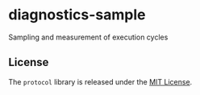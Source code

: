 # diagnostics-sample

Sampling and measurement of execution cycles

## License

The `protocol` library is released under the [MIT License](https://github.com/eventide-project/diagnostics-sample/blob/master/MIT-License.txt).
